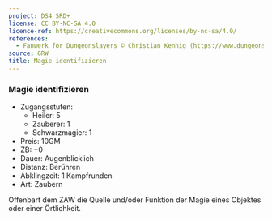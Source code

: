 ```yaml
---
project: DS4 SRD+
license: CC BY-NC-SA 4.0
licence-ref: https://creativecommons.org/licenses/by-nc-sa/4.0/
references: 
  - Fanwerk for Dungeonslayers © Christian Kennig (https://www.dungeonslayers.net/)
source: GRW
title: Magie identifizieren
---
```


### Magie identifizieren

- Zugangsstufen:
  - Heiler: 5
  - Zauberer: 1
  - Schwarzmagier: 1
- Preis: 10GM
- ZB: +0
- Dauer: Augenblicklich
- Distanz: Berühren
- Abklingzeit: 1 Kampfrunden
- Art: Zaubern

Offenbart dem ZAW die Quelle und/oder Funktion der Magie eines Objektes oder einer Örtlichkeit.

